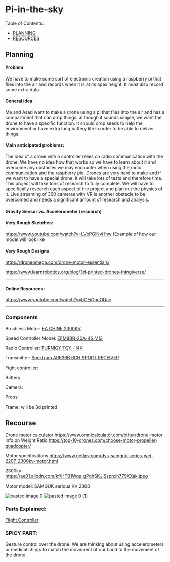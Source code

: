 # Pi-in-the-sky


Table of Contents:
* [PLANNING](https://github.com/afaqirz67/Pi-in-the-sky/blob/main/README.md#planning)
* [RESOURCES](https://github.com/afaqirz67/Pi-in-the-sky/blob/main/README.md#recourse)


## Planning

#### Problem:
We have to make some sort of electronic creation using a raspberry pi that flies into the air and records when it is at its apex height. It must also record some extra data.

#### General idea:
Me and Asad want to make a drone using a pi that flies into the air and has a compartment that can drop things. aLthough it sounds simple, we want the drone to have a specific function. It should drop seeds to help the environment or have extra long battery life in order to be able to deliver things.

#### Main anticipated problems:
The idea of a drone with a controller relies on radio communication with the drone. We have no idea how that works so we have to learn about it and overcome any obstacles we may encounter when using the radio communication and the raspberry pie.
Drones are very hard to make and if we want to have a special drone, it will take lots of tests and therefore time. This project will take tons of research to fully complete. We will have to specifically research each aspect of the project and plan out the physics of it. 
Live streaming of 360 cameras with VR is another obstacle to be overcomed and needs a significant amount of research and analysis.

#### Gravity Sensor vs. Accelerometer (research)


#### Very Rough Sketches:

https://www.youtube.com/watch?v=LVoPGlNvHhw   (Example of how our model will look like

#### Very Rough Designs 
https://droneomega.com/drone-motor-essentials/

https://www.learnrobotics.org/blog/3d-printed-drones-thingiverse/

_____________________________________________________________________________________

#### Online Resources:

https://www.youtube.com/watch?v=bCEiOnuODac


____________________________________________________________________________________





### Components 

Brushless Motor: 	  [EA CHINE 2300KV](https://www.eachine.com/Eachine-2205-MN2205-2300KV-2-4S-Motor-For-Eachine-Wizard-X220-X210-250-280-FPV-Racing-Frame-p-642.html)      

Speed Controller Model: [EFM8BB-20A-4S-V13](https://www.google.com/search?q=EFM8BB-20A-4S-V13&rlz=1C1GCEU_enUS970US970&source=lnms&tbm=isch&sa=X&ved=2ahUKEwivi-305-P1AhWTqXIEHe2bCiUQ_AUoAXoECAEQAw&biw=1924&bih=959&dpr=1)

Radio Controller:  	[TURNIGY TGY - i4X](https://hobbyking.com/en_us/turnigy-tgy-i4x-mode-2-afhds-afhds-2a-switchable-4ch-transmitter-receiver.html)

Transmitter: 	      [Spektrum AR636B 6CH SPORT RECEIVER](https://www.horizonhobby.com/product/ar636b-dsmx-6-channel-as3x-sport-receiver/SPMAR636B.html) 

Fight controller: 

Battery:

Camera:

Props:

Frame:           will be 3d printed






## Recourse 

Drone motor calculator 
https://www.omnicalculator.com/other/drone-motor
Info on Weight Ratio
https://top-10-drones.com/choose-motor-propeller-quadcopter/

Motor specifications
https://www.getfpv.com/dys-samguk-series-wei-2207-2300kv-motor.html

2300kv
https://ae01.alicdn.com/kf/HTB1Wqs_gPqhSKJjSspnxh779XXak.jpeg


Motor model: SAMGUK serious KV 2300


![pasted image 0](https://user-images.githubusercontent.com/56890879/152362260-7c9233a2-e19b-481a-9829-89f53286319e.png)
![pasted image 0 (1)](https://user-images.githubusercontent.com/56890879/152362281-9065dfec-2e47-4a7a-8d15-e1356836e820.png)

### Parts Explained:
[Flight Controller](https://fusion.engineering/flight-controllers-explained-for-everyone/)

### SPICY PART:

Gesture control over the drone. We are thinking about using accelerometers or medical chip[s to match the movement of our hand to the movement of the drone.


